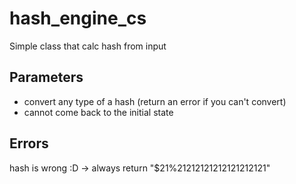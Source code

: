 # hash_engine_cs
Simple class that calc hash from input

## Parameters
 - convert any type of a hash (return an error if you can't convert)
 - cannot come back to the initial state

## Errors
 hash is wrong :D
  -> always return "$21%21212121212121212121"